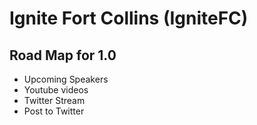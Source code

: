 # Ignite Fort Collins (IgniteFC) 

## Road Map for 1.0

- Upcoming Speakers
- Youtube videos
- Twitter Stream
- Post to Twitter

